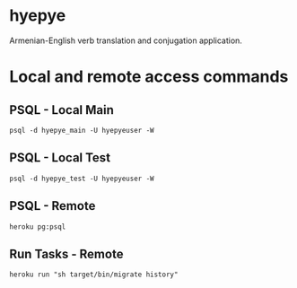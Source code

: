 hyepye
======

Armenian-English verb translation and conjugation application.

# Local and remote access commands

## PSQL - Local Main
`psql -d hyepye_main -U hyepyeuser -W`

## PSQL - Local Test
`psql -d hyepye_test -U hyepyeuser -W`

## PSQL - Remote
`heroku pg:psql`

## Run Tasks - Remote
`heroku run "sh target/bin/migrate history"`
